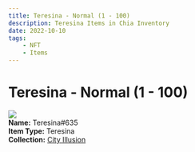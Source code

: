 ```yaml
---
title: Teresina - Normal (1 - 100)
description: Teresina Items in Chia Inventory
date: 2022-10-10
tags:
    - NFT
    - Items
---
```


# Teresina - Normal (1 - 100)
<div class="item_thumbnail">
<img loading="lazy" src="https://pdegzfpe4d33q5l7vf2iovrfvts5lrxovlgubryfvq4nofvg.arweave.net/eMhsleTg97h1f6l0h1YlrOXVx_u-6qzUDHBaw41xamE"><br/>
<div><strong>Name:</strong> Teresina#635</div>
<div><strong>Item Type:</strong> Teresina</div>
<div><strong>Collection:</strong> <a href="https://www.spacescan.io/xch/nft/collection/col1lend2dcn558km4wcwta4xnkfv3xpcmlp9kyt0m909emvfxechlyqdl5ndg">City Illusion</a></div>
</div>

